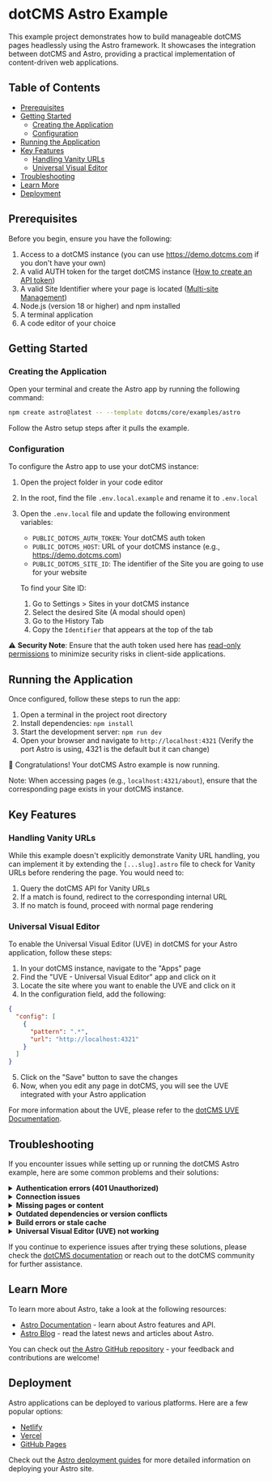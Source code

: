# dotCMS Astro Example

This example project demonstrates how to build manageable dotCMS pages headlessly using the Astro framework. It showcases the integration between dotCMS and Astro, providing a practical implementation of content-driven web applications.

## Table of Contents

- [Prerequisites](#prerequisites)
- [Getting Started](#getting-started)
  - [Creating the Application](#creating-the-application)
  - [Configuration](#configuration)
- [Running the Application](#running-the-application)
- [Key Features](#key-features)
  - [Handling Vanity URLs](#handling-vanity-urls)
  - [Universal Visual Editor](#universal-visual-editor)
- [Troubleshooting](#troubleshooting)
- [Learn More](#learn-more)
- [Deployment](#deployment)

## Prerequisites

Before you begin, ensure you have the following:

1. Access to a dotCMS instance (you can use https://demo.dotcms.com if you don't have your own)
2. A valid AUTH token for the target dotCMS instance ([How to create an API token](https://auth.dotcms.com/docs/latest/rest-api-authentication#creating-an-api-token-in-the-ui))
3. A valid Site Identifier where your page is located ([Multi-site Management](https://www.dotcms.com/docs/latest/multi-site-management#multi-site-management))
4. Node.js (version 18 or higher) and npm installed
5. A terminal application
6. A code editor of your choice

## Getting Started

### Creating the Application

Open your terminal and create the Astro app by running the following command:

```bash
npm create astro@latest -- --template dotcms/core/examples/astro
```

Follow the Astro setup steps after it pulls the example.

### Configuration

To configure the Astro app to use your dotCMS instance:

1. Open the project folder in your code editor
2. In the root, find the file `.env.local.example` and rename it to `.env.local`
3. Open the `.env.local` file and update the following environment variables:

   - `PUBLIC_DOTCMS_AUTH_TOKEN`: Your dotCMS auth token
   - `PUBLIC_DOTCMS_HOST`: URL of your dotCMS instance (e.g., https://demo.dotcms.com)
   - `PUBLIC_DOTCMS_SITE_ID`: The identifier of the Site you are going to use for your website

   To find your Site ID:

   1. Go to Settings > Sites in your dotCMS instance
   2. Select the desired Site (A modal should open)
   3. Go to the History Tab
   4. Copy the `Identifier` that appears at the top of the tab

⚠️ **Security Note**: Ensure that the auth token used here has [read-only permissions](https://www.dotcms.com/docs/latest/user-permissions#FrontEndBackEnd) to minimize security risks in client-side applications.

## Running the Application

Once configured, follow these steps to run the app:

1. Open a terminal in the project root directory
2. Install dependencies: `npm install`
3. Start the development server: `npm run dev`
4. Open your browser and navigate to `http://localhost:4321` (Verify the port Astro is using, 4321 is the default but it can change)

🎉 Congratulations! Your dotCMS Astro example is now running.

Note: When accessing pages (e.g., `localhost:4321/about`), ensure that the corresponding page exists in your dotCMS instance.

## Key Features

### Handling Vanity URLs

While this example doesn't explicitly demonstrate Vanity URL handling, you can implement it by extending the `[...slug].astro` file to check for Vanity URLs before rendering the page. You would need to:

1. Query the dotCMS API for Vanity URLs
2. If a match is found, redirect to the corresponding internal URL
3. If no match is found, proceed with normal page rendering

### Universal Visual Editor

To enable the Universal Visual Editor (UVE) in dotCMS for your Astro application, follow these steps:

1. In your dotCMS instance, navigate to the "Apps" page
2. Find the "UVE - Universal Visual Editor" app and click on it
3. Locate the site where you want to enable the UVE and click on it
4. In the configuration field, add the following:

```json
{
  "config": [
    {
      "pattern": ".*",
      "url": "http://localhost:4321"
    }
  ]
}
```

5. Click on the "Save" button to save the changes
6. Now, when you edit any page in dotCMS, you will see the UVE integrated with your Astro application

For more information about the UVE, please refer to the [dotCMS UVE Documentation](https://dotcms.com/docs/latest/universal-visual-editor-uve).

## Troubleshooting

If you encounter issues while setting up or running the dotCMS Astro example, here are some common problems and their solutions:

<details>
<summary><strong>Authentication errors (401 Unauthorized)</strong></summary>

This often occurs when the environment variables are not set correctly.

**Solution:**

- Double-check that you've renamed `.env.local.example` to `.env.local`.
- Ensure you've updated the `PUBLIC_DOTCMS_AUTH_TOKEN` in the `.env.local` file with a valid token.
- Verify that the token hasn't expired. If it has, generate a new one in the dotCMS UI.
</details>

<details>
<summary><strong>Connection issues</strong></summary>

If you're having trouble connecting to the dotCMS instance:

**Solution:**

- Verify that the `PUBLIC_DOTCMS_HOST` in `.env.local` is correct.
- If using `https://demo.dotcms.com`, remember it restarts every 24 hours. You might need to wait or try again later.
- Ensure your network allows connections to the dotCMS instance (check firewalls, VPNs, etc.).
</details>

<details>
<summary><strong>Missing pages or content</strong></summary>

If you're getting 404 errors for pages that should exist:

**Solution:**

- Ensure the page exists in your dotCMS instance. For example, if you're trying to access `/about`, make sure an "about" page exists in dotCMS.
- Check if the content types used in the example match those in your dotCMS instance.
- Verify that the content has been published and is not in draft status.
- Double-check that the `PUBLIC_DOTCMS_SITE_ID` in `.env.local` is correct for the site you're trying to access.
</details>

<details>
<summary><strong>Outdated dependencies or version conflicts</strong></summary>

If you're experiencing unexpected behavior or errors related to dependencies:

**Solution:** Perform a clean reinstall of all dependencies by running:

```bash
rm -rf node_modules && rm package-lock.json && npm install
```

This command will:

1. Remove the `node_modules` directory
2. Delete the `package-lock.json` file
3. Perform a fresh install of all dependencies

After this, restart your development server:

```bash
npm run dev
```

</details>

<details>
<summary><strong>Build errors or stale cache</strong></summary>

If you're experiencing build errors or changes aren't reflected in the running application:

**Solution:** Clear Astro's cache and rebuild the project:

```bash
npm run clean
npm run build
npm run dev
```

This sequence of commands will:

1. Clear Astro's cache
2. Rebuild the project
3. Start the development server

This is recommended when:

- You've made significant changes to your project configuration
- You're experiencing unexplainable build errors
- Your changes aren't reflected in the running application despite saving and restarting the dev server
- You've recently updated Astro or other critical dependencies
</details>

<details>
<summary><strong>Universal Visual Editor (UVE) not working</strong></summary>

If the Universal Visual Editor is not functioning as expected:

**Solution:**

- Ensure you've correctly configured the UVE in your dotCMS instance as described in the [Universal Visual Editor](#universal-visual-editor) section.
- Verify that your Astro application is running on `http://localhost:4321` (or update the UVE configuration if using a different port).
- Check that you're accessing the dotCMS edit mode from the correct URL.
- Clear your browser cache and try again.
</details>

If you continue to experience issues after trying these solutions, please check the [dotCMS documentation](https://dotcms.com/docs/) or reach out to the dotCMS community for further assistance.

## Learn More

To learn more about Astro, take a look at the following resources:

- [Astro Documentation](https://docs.astro.build) - learn about Astro features and API.
- [Astro Blog](https://astro.build/blog/) - read the latest news and articles about Astro.

You can check out [the Astro GitHub repository](https://github.com/withastro/astro) - your feedback and contributions are welcome!

## Deployment

Astro applications can be deployed to various platforms. Here are a few popular options:

- [Netlify](https://docs.astro.build/en/guides/deploy/netlify/)
- [Vercel](https://docs.astro.build/en/guides/deploy/vercel/)
- [GitHub Pages](https://docs.astro.build/en/guides/deploy/github/)

Check out the [Astro deployment guides](https://docs.astro.build/en/guides/deploy/) for more detailed information on deploying your Astro site.
